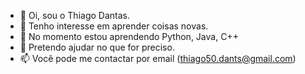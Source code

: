 - 👋 Oi, sou o Thiago Dantas.
- 👀 Tenho interesse em aprender coisas novas.
- 🌱 No momento estou aprendendo Python, Java, C++
- 💞️ Pretendo ajudar no que for preciso.
- 📫 Você pode me contactar por email (thiago50.dants@gmail.com)

<!---
ThiagoD22/ThiagoD22 is a ✨ special ✨ repository because its `README.md` (this file) appears on your GitHub profile.
You can click the Preview link to take a look at your changes.
--->
